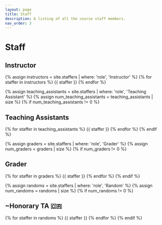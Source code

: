 ```yaml
---
layout: page
title: Staff
description: A listing of all the course staff members.
nav_order: 3
---
```


# Staff

## Instructor

{% assign instructors = site.staffers | where: 'role', 'Instructor' %}
{% for staffer in instructors %}
{{ staffer }}
{% endfor %}

{% assign teaching_assistants = site.staffers | where: 'role', 'Teaching Assistant' %}
{% assign num_teaching_assistants = teaching_assistants | size %}
{% if num_teaching_assistants != 0 %}
## Teaching Assistants

{% for staffer in teaching_assistants %}
{{ staffer }}
{% endfor %}
{% endif %}

{% assign graders = site.staffers | where: 'role', 'Grader' %}
{% assign num_graders = graders | size %}
{% if num_graders != 0 %}
## Grader

{% for staffer in graders %}
{{ staffer }}
{% endfor %}
{% endif %}


{% assign randoms = site.staffers | where: 'role', 'Random' %}
{% assign num_randoms = randoms | size %}
{% if num_randoms != 0 %}
## ~Honorary TA 🇨🇷

{% for staffer in randoms %}
{{ staffer }}
{% endfor %}
{% endif %}